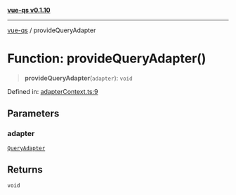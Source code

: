 [**vue-qs v0.1.10**](../README.md)

***

[vue-qs](../README.md) / provideQueryAdapter

# Function: provideQueryAdapter()

> **provideQueryAdapter**(`adapter`): `void`

Defined in: [adapterContext.ts:9](https://github.com/iamsomraj/vue-qs/blob/fa7480bd601b09f7ce1b80df8786e16589ef7fc2/src/adapterContext.ts#L9)

## Parameters

### adapter

[`QueryAdapter`](../type-aliases/QueryAdapter.md)

## Returns

`void`
